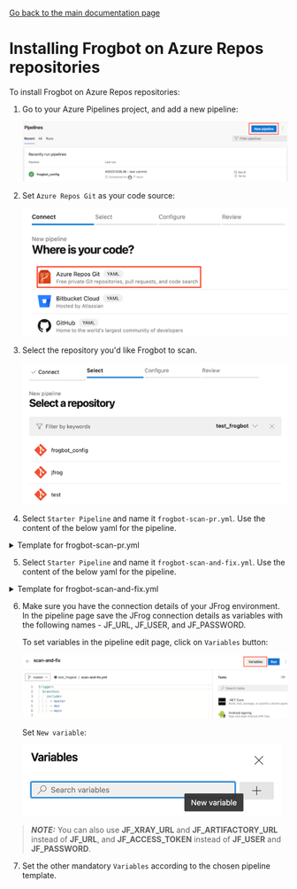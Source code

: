 [Go back to the main documentation page](../README.md)

# Installing Frogbot on Azure Repos repositories

To install Frogbot on Azure Repos repositories:

1. Go to your Azure Pipelines project, and add a new pipeline:

   ![azure-new-pipeline.png](../images/azure-new-pipeline.png)


2. Set `Azure Repos Git` as your code source:

   ![azure-set-code-source.png.png](../images/azure-set-code-source.png)


3. Select the repository you'd like Frogbot to scan.

   ![azure-select-repo-to-test.png](../images/azure-select-repo-to-test.png)


4. Select `Starter Pipeline` and name it `frogbot-scan-pr.yml`. Use the content of the below yaml for the pipeline.

<details>
  <summary>Template for frogbot-scan-pr.yml</summary>

```yml
# Select on which branches to trigger the pipeline
trigger:
   branches:
      include:
         - master
         - dev
         - main

pool:
   vmImage: ubuntu-latest

jobs:
   - job:
     condition: and(succeeded(), eq(variables['Build.Reason'], 'PullRequest'))
     displayName: "Frogbot Scan Pull Request"
     steps:
        - task: CmdLine@2
          displayName: 'Download and Run Frogbot'
          env:
             # [Mandatory]
             # Azure Repos personal access token with Code -> Read & Write permissions
             JF_GIT_TOKEN: $(USER_TOKEN)

             # [Mandatory only for projects which use npm, yarn 2, NuGet and .NET to download their dependencies]
             # The command that installs the project dependencies (e.g "npm i", "nuget restore" or "dotnet restore")
             JF_INSTALL_DEPS_CMD: ""

             # [Mandatory]
             # JFrog platform URL (This functionality requires version 3.29.0 or above of Xray)
             JF_URL: $(JF_URL)

             # [Mandatory if JF_ACCESS_TOKEN is not provided]
             # JFrog user and password with 'read' permissions for Xray
             JF_USER: $(JF_USER)
             JF_PASSWORD: $(JF_PASSWORD)

             # [Mandatory if JF_USER and JF_PASSWORD are not provided]
             # JFrog access token with 'read' permissions for Xray
             # JF_ACCESS_TOKEN: $(JF_ACCESS_TOKEN)

             # [Optional, default: "."]
             # Relative path to the project in the git repository
             # JF_WORKING_DIR: path/to/project/dir

             # [Optional]
             # Xray Watches. Learn more about them here: https://www.jfrog.com/confluence/display/JFROG/Configuring+Xray+Watches
             # JF_WATCHES: <watch-1>,<watch-2>...<watch-n>

             # [Optional]
             # JFrog project. Learn more about it here: https://www.jfrog.com/confluence/display/JFROG/Projects
             # JF_PROJECT: <project-key>

             # [Optional, default: "FALSE"]
             # Displays all existing vulnerabilities, including the ones that were added by the pull request.
             # JF_INCLUDE_ALL_VULNERABILITIES: "TRUE"

             # [Optional, default: "TRUE"]
             # Fails the Frogbot task if any security issue is found.
             # JF_FAIL: "FALSE"

             # Predefined Azure Pipelines variables. There's no need to set them.
             JF_GIT_PULL_REQUEST_ID: $(System.PullRequest.PullRequestId)
             JF_GIT_PROJECT: $(System.TeamProject)
             JF_GIT_REPO: $(Build.Repository.Name)
             JF_GIT_API_ENDPOINT: $(System.CollectionUri)
             JF_GIT_BASE_BRANCH: $(System.PullRequest.TargetBranch)
             JF_GIT_OWNER: $(System.TeamProject)
             JF_GIT_PROVIDER: 'azureRepos'

          inputs:
             script: |
                curl -fLg "https://releases.jfrog.io/artifactory/frogbot/v2/[RELEASE]/getFrogbot.sh" | sh
                ./frogbot spr
```

</details>

5. Select `Starter Pipeline` and name it `frogbot-scan-and-fix.yml`. Use the content of the below yaml for the pipeline.

<details>
  <summary>Template for frogbot-scan-and-fix.yml</summary>

```yaml
# Select on which branches to trigger the pipeline
trigger:
   branches:
      include:
         - master
         - dev
         - main

pr: none

pool:
   vmImage: ubuntu-latest

jobs:
   - job:
     displayName: "Frogbot Scan and Fix"
     condition: and(succeeded(), eq(variables['Build.Reason'], 'IndividualCI'))
     steps:
        - task: CmdLine@2
          displayName: 'Download and Run Frogbot'
          env:
             # [Mandatory]
             # Azure Repos personal access token with Code -> Read & Write permissions
             JF_GIT_TOKEN: $(USER_TOKEN)

             # [Mandatory only for projects which use npm, yarn 2, NuGet and .NET to download their dependencies]
             # The command that installs the project dependencies (e.g "npm i", "nuget restore" or "dotnet restore")
             JF_INSTALL_DEPS_CMD: ""

             # [Mandatory]
             # JFrog platform URL (This functionality requires version 3.29.0 or above of Xray)
             JF_URL: $(JF_URL)

             # [Mandatory if JF_ACCESS_TOKEN is not provided]
             # JFrog user and password with 'read' permissions for Xray
             JF_USER: $(JF_USER)
             JF_PASSWORD: $(JF_PASSWORD)

             # [Mandatory if JF_USER and JF_PASSWORD are not provided]
             # JFrog access token with 'read' permissions for Xray
             # JF_ACCESS_TOKEN: $(JF_ACCESS_TOKEN)

             # [Optional, default: "."]
             # Relative path to the project in the git repository
             # JF_WORKING_DIR: path/to/project/dir

             # [Optional]
             # Xray Watches. Learn more about them here: https://www.jfrog.com/confluence/display/JFROG/Configuring+Xray+Watches
             # JF_WATCHES: <watch-1>,<watch-2>...<watch-n>

             # [Optional]
             # JFrog project. Learn more about it here: https://www.jfrog.com/confluence/display/JFROG/Projects
             # JF_PROJECT: <project-key>

             # [Optional, default: "FALSE"]
             # Displays all existing vulnerabilities, including the ones that were added by the pull request.
             # JF_INCLUDE_ALL_VULNERABILITIES: "TRUE"

             # [Optional, default: "TRUE"]
             # Fails the Frogbot task if any security issue is found.
             # JF_FAIL: "FALSE"

             # Predefined Azure Pipelines variables. There's no need to set them.
             JF_GIT_PROJECT: $(System.TeamProject)
             JF_GIT_REPO: $(Build.Repository.Name)
             JF_GIT_API_ENDPOINT: $(System.CollectionUri)
             JF_GIT_BASE_BRANCH: $(Build.SourceBranchName)
             JF_GIT_OWNER: $(System.TeamProject)
             JF_GIT_PROVIDER: 'azureRepos'

          inputs:
             script: |
                curl -fLg "https://releases.jfrog.io/artifactory/frogbot/v2/[RELEASE]/getFrogbot.sh" | sh
                ./frogbot cfpr
```

</details>

6. Make sure you have the connection details of your JFrog environment. In the pipeline page save the JFrog connection details as variables with the following names - JF_URL, JF_USER, and JF_PASSWORD.

   To set variables in the pipeline edit page, click on `Variables` button:

   ![variables_button.png](../images/azure-variables-button.png)

   Set `New variable`:

   ![img_1.png](../images/azure-new-variable.png)

> **_NOTE:_** You can also use **JF_XRAY_URL** and **JF_ARTIFACTORY_URL** instead of **JF_URL**, and **JF_ACCESS_TOKEN**
> instead of **JF_USER** and **JF_PASSWORD**.

7. Set the other mandatory `Variables` according to the chosen pipeline template.
